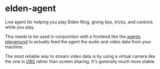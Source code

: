 # elden-agent

Live agent for helping you play Elden Ring, giving tips, tricks, and controls while you play.

This needs to be used in conjunction with a frontend like the [agents playground](https://agents-playground.livekit.io/) to actually feed the agent the audio and video data from your machine. 

The most reliable way to stream video data is by using a virtual camera like the one in [OBS](https://obsproject.com/kb/virtual-camera-guide) rather than screen sharing. It's generally much more stable.